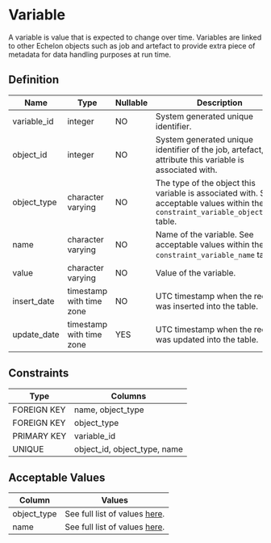 # Variable

A variable is value that is expected to change over time. Variables are linked to other Echelon objects such as job and artefact to provide extra piece of metadata for data handling purposes at run time.

## Definition

<!-- definition -->

| Name        | Type                     | Nullable | Description                                                                                                                        |
| ----------- | ------------------------ | -------- | ---------------------------------------------------------------------------------------------------------------------------------- |
| variable_id | integer                  | NO       | System generated unique identifier.                                                                                                |
| object_id   | integer                  | NO       | System generated unique identifier of the job, artefact, or attribute this variable is associated with.                            |
| object_type | character varying        | NO       | The type of the object this variable is associated with. See acceptable values within the `constraint_variable_object_type` table. |
| name        | character varying        | NO       | Name of the variable. See acceptable values within the `constraint_variable_name` table.                                           |
| value       | character varying        | NO       | Value of the variable.                                                                                                             |
| insert_date | timestamp with time zone | NO       | UTC timestamp when the record was inserted into the table.                                                                         |
| update_date | timestamp with time zone | YES      | UTC timestamp when the record was updated into the table.                                                                          |

<!-- definitionstop -->

## Constraints

<!-- constraint -->

| Type        | Columns                      |
| ----------- | ---------------------------- |
| FOREIGN KEY | name, object_type            |
| FOREIGN KEY | object_type                  |
| PRIMARY KEY | variable_id                  |
| UNIQUE      | object_id, object_type, name |

<!-- constraintstop -->

## Acceptable Values

<!-- acceptablevalues -->

| Column      | Values                                                                     |
| ----------- | -------------------------------------------------------------------------- |
| object_type | See full list of values [here](../../constraints/variable_object_type.md). |
| name        | See full list of values [here](../../constraints/variable_name.md).        |

<!-- acceptablevaluesstop -->
